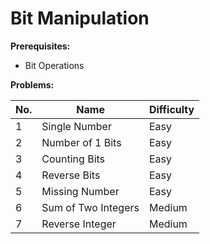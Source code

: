 # Bit Manipulation

**Prerequisites:**

- Bit Operations

**Problems:**

| No. | Name                | Difficulty |
| --- | ------------------- | ---------- |
| 1   | Single Number       | Easy       |
| 2   | Number of 1 Bits    | Easy       |
| 3   | Counting Bits       | Easy       |
| 4   | Reverse Bits        | Easy       |
| 5   | Missing Number      | Easy       |
| 6   | Sum of Two Integers | Medium     |
| 7   | Reverse Integer     | Medium     |
